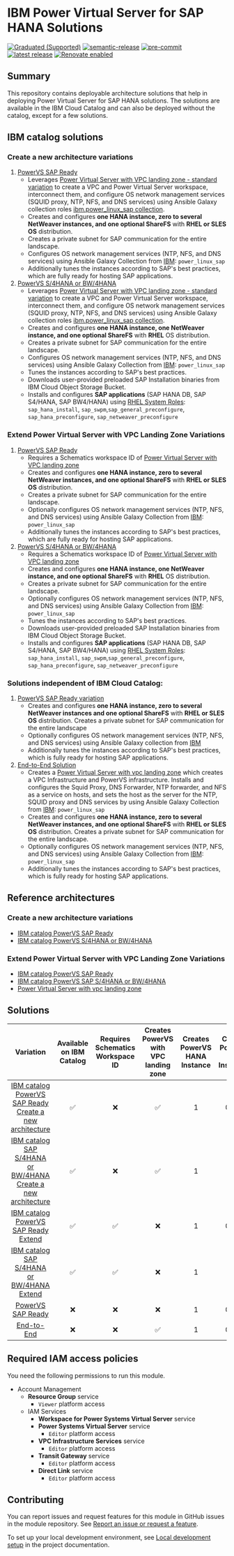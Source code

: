 # IBM Power Virtual Server for SAP HANA Solutions

[![Graduated (Supported)](https://img.shields.io/badge/status-Graduated%20(Supported)-brightgreen?style=plastic)](https://terraform-ibm-modules.github.io/documentation/#/badge-status)
[![semantic-release](https://img.shields.io/badge/%20%20%F0%9F%93%A6%F0%9F%9A%80-semantic--release-e10079.svg)](https://github.com/semantic-release/semantic-release)
[![pre-commit](https://img.shields.io/badge/pre--commit-enabled-brightgreen?logo=pre-commit&logoColor=white)](https://github.com/pre-commit/pre-commit)
[![latest release](https://img.shields.io/github/v/release/terraform-ibm-modules/terraform-ibm-powervs-sap?logo=GitHub&sort=semver)](https://github.com/terraform-ibm-modules/terraform-ibm-powervs-sap/releases/latest)
[![Renovate enabled](https://img.shields.io/badge/renovate-enabled-brightgreen.svg)](https://renovatebot.com/)

## Summary
This repository contains deployable architecture solutions that help in deploying Power Virtual Server for SAP HANA solutions. The solutions are available in the IBM Cloud Catalog and can also be deployed without the catalog, except for a few solutions.


## IBM catalog solutions
### Create a new architecture variations
1. [PowerVS SAP Ready](https://github.com/terraform-ibm-modules/terraform-ibm-powervs-sap/tree/main/solutions/ibm-catalog/stack/sap-ready-to-go)
    - Leverages [Power Virtual Server with VPC landing zone - standard variation](https://github.com/terraform-ibm-modules/terraform-ibm-powervs-infrastructure/tree/main/solutions/standard) to create a VPC and Power Virtual Server workspace, interconnect them, and configure OS network management services (SQUID proxy, NTP, NFS, and DNS services) using Ansible Galaxy collection roles [ibm.power_linux_sap collection](https://galaxy.ansible.com/ui/repo/published/ibm/power_linux_sap/).
    - Creates and configures **one HANA instance, zero to several NetWeaver instances, and one optional ShareFS** with **RHEL or SLES OS** distribution.
    - Creates a private subnet for SAP communication for the entire landscape.
    - Configures OS network management services (NTP, NFS, and DNS services) using Ansible Galaxy Collection from [IBM](https://galaxy.ansible.com/ui/repo/published/ibm/power_linux_sap/): `power_linux_sap`
    - Additionally tunes the instances according to SAP's best practices, which are fully ready for hosting SAP applications.
2. [PowerVS S/4HANA or BW/4HANA](https://github.com/terraform-ibm-modules/terraform-ibm-powervs-sap/tree/main/solutions/ibm-catalog/stack/sap-s4hana-bw4hana)
    - Leverages [Power Virtual Server with VPC landing zone - standard variation](https://github.com/terraform-ibm-modules/terraform-ibm-powervs-infrastructure/tree/main/solutions/standard) to create a VPC and Power Virtual Server workspace, interconnect them, and configure OS network management services (SQUID proxy, NTP, NFS, and DNS services) using Ansible Galaxy collection roles [ibm.power_linux_sap collection](https://galaxy.ansible.com/ui/repo/published/ibm/power_linux_sap/).
    - Creates and configures **one HANA instance, one NetWeaver instance, and one optional ShareFS** with **RHEL** OS distribution.
    - Creates a private subnet for SAP communication for the entire landscape.
    - Configures OS network management services (NTP, NFS, and DNS services) using Ansible Galaxy Collection from [IBM](https://galaxy.ansible.com/ui/repo/published/ibm/power_linux_sap/): `power_linux_sap`
    - Tunes the instances according to SAP's best practices.
    - Downloads user-provided preloaded SAP Installation binaries from IBM Cloud Object Storage Bucket.
    - Installs and configures **SAP applications** (SAP HANA DB, SAP S4/HANA, SAP BW4/HANA) using [RHEL System Roles](https://access.redhat.com/articles/4488731): `sap_hana_install`, `sap_swpm`,`sap_general_preconfigure`, `sap_hana_preconfigure`, `sap_netweaver_preconfigure`

### Extend Power Virtual Server with VPC Landing Zone Variations
1. [PowerVS SAP Ready](https://github.com/terraform-ibm-modules/terraform-ibm-powervs-sap/tree/main/solutions/ibm-catalog/sap-ready-to-go)
    - Requires a Schematics workspace ID of [Power Virtual Server with VPC landing zone](https://cloud.ibm.com/catalog/architecture/deploy-arch-ibm-pvs-inf-2dd486c7-b317-4aaa-907b-42671485ad96-global)
    - Creates and configures **one HANA instance, zero to several NetWeaver instances, and one optional ShareFS** with **RHEL or SLES OS** distribution.
    - Creates a private subnet for SAP communication for the entire landscape.
    - Optionally configures OS network management services (NTP, NFS, and DNS services) using Ansible Galaxy Collection from [IBM](https://galaxy.ansible.com/ui/repo/published/ibm/power_linux_sap/): `power_linux_sap`
    - Additionally tunes the instances according to SAP's best practices, which are fully ready for hosting SAP applications.
2. [PowerVS S/4HANA or BW/4HANA ](https://github.com/terraform-ibm-modules/terraform-ibm-powervs-sap/tree/main/solutions/ibm-catalog/sap-s4hana-bw4hana)
    - Requires a Schematics workspace ID of [Power Virtual Server with VPC landing zone](https://cloud.ibm.com/catalog/architecture/deploy-arch-ibm-pvs-inf-2dd486c7-b317-4aaa-907b-42671485ad96-global)
    - Creates and configures **one HANA instance, one NetWeaver instance, and one optional ShareFS** with **RHEL** OS distribution.
    - Creates a private subnet for SAP communication for the entire landscape.
    - Optionally configures OS network management services (NTP, NFS, and DNS services) using Ansible Galaxy Collection from [IBM](https://galaxy.ansible.com/ui/repo/published/ibm/power_linux_sap/): `power_linux_sap`
    - Tunes the instances according to SAP's best practices.
    - Downloads user-provided preloaded SAP Installation binaries from IBM Cloud Object Storage Bucket.
    - Installs and configures **SAP applications** (SAP HANA DB, SAP S4/HANA, SAP BW4/HANA) using [RHEL System Roles](https://access.redhat.com/articles/4488731): `sap_hana_install`, `sap_swpm`,`sap_general_preconfigure`, `sap_hana_preconfigure`, `sap_netweaver_preconfigure`

### Solutions independent of IBM Cloud Catalog:
1. [PowerVS SAP Ready variation](https://github.com/terraform-ibm-modules/terraform-ibm-powervs-sap/tree/main/solutions/sap-ready-to-go)
   - Creates and configures **one HANA instance, zero to several NetWeaver instances and one optional ShareFS** with **RHEL or SLES OS** distribution. Creates a private subnet for SAP communication for the entire landscape
   - Optionally configures OS network management services (NTP, NFS, and DNS services) using Ansible Galaxy collection from [IBM](https://galaxy.ansible.com/ui/repo/published/ibm/power_linux_sap/)
   - Additionally tunes the instances according to SAP's best practices, which is fully ready for hosting SAP applications.
2. [End-to-End Solution](https://github.com/terraform-ibm-modules/terraform-ibm-powervs-sap/tree/main/solutions/e2e)
    - Creates a [Power Virtual Server with vpc landing zone](https://github.com/terraform-ibm-modules/terraform-ibm-powervs-infrastructure/tree/main/modules/powervs-vpc-landing-zone) which creates a VPC Infrastructure and PowerVS infrastructure. Installs and configures the Squid Proxy, DNS Forwarder, NTP forwarder, and NFS as a service on hosts, and sets the host as the server for the NTP, SQUID proxy and DNS services by using Ansible Galaxy Collection from [IBM](https://galaxy.ansible.com/ui/repo/published/ibm/power_linux_sap/): `power_linux_sap`
    - Creates and configures **one HANA instance, zero to several NetWeaver instances, and one optional ShareFS** with **RHEL or SLES OS** distribution. Creates a private subnet for SAP communication for the entire landscape.
    - Optionally configures OS network management services (NTP, NFS, and DNS services) using Ansible Galaxy Collection from [IBM](https://galaxy.ansible.com/ui/repo/published/ibm/power_linux_sap/): `power_linux_sap`
    - Additionally tunes the instances according to SAP's best practices, which is fully ready for hosting SAP applications.


## Reference architectures
### Create a new architecture variations
- [IBM catalog PowerVS SAP Ready](https://github.com/terraform-ibm-modules/terraform-ibm-powervs-sap/blob/main/reference-architectures/sap-ready-to-go-stack/deploy-arch-ibm-pvs-sap-ready-to-go-stack.svg)
- [IBM catalog PowerVS S/4HANA or BW/4HANA](https://github.com/terraform-ibm-modules/terraform-ibm-powervs-sap/blob/main/reference-architectures/sap-s4hana-bw4hana-stack/deploy-arch-ibm-pvs-sap-s4hana-bw4hana-stack.svg)

### Extend Power Virtual Server with VPC Landing Zone Variations
- [IBM catalog PowerVS SAP Ready](https://github.com/terraform-ibm-modules/terraform-ibm-powervs-sap/blob/main/reference-architectures/sap-ready-to-go/deploy-arch-ibm-pvs-sap-ready-to-go.svg)
- [IBM catalog PowerVS SAP S/4HANA or BW/4HANA](https://github.com/terraform-ibm-modules/terraform-ibm-powervs-sap/blob/main/reference-architectures/sap-s4hana-bw4hana/deploy-arch-ibm-pvs-sap-s4hana-bw4hana.svg)
- [Power Virtual Server with vpc landing zone](https://github.com/terraform-ibm-modules/terraform-ibm-powervs-infrastructure/blob/main/reference-architectures/full-stack/deploy-arch-ibm-pvs-inf-full-stack.svg)



## Solutions
|                                  Variation                                  | Available on IBM Catalog | Requires Schematics Workspace ID | Creates PowerVS with VPC landing zone | Creates PowerVS HANA Instance | Creates PowerVS NW Instances | Performs PowerVS OS Config | Performs PowerVS SAP Tuning | Install SAP software |
|:---------------------------------------------------------------------------:|:------------------------:|:--------------------------------:|:-------------------------------------:|:-----------------------------:|:----------------------------:|:--------------------------:|:---------------------------:|:--------------------:|
| [ IBM catalog PowerVS SAP Ready Create a new architecture ]( ./solutions/ibm-catalog/stack/sap-ready-to-go/ ) |    ✅     |                ❌               |           ✅           |               1               |            0 to N            |     ✅      |      ✅      |          ❌         |
| [ IBM catalog SAP S/4HANA or BW/4HANA Create a new architecture ]( ./solutions/ibm-catalog/stack/sap-s4hana-bw4hana ) |    ✅     |                ❌               |           ✅           |               1               |            1            |     ✅      |      ✅      |          ✅          |
| [ IBM catalog PowerVS SAP Ready Extend ]( ./solutions/ibm-catalog/sap-ready-to-go/ ) |    ✅     |        ✅         |                  ❌                  |               1               |            0 to N            |     ✅      |      ✅      |          ❌         |
| [ IBM catalog SAP S/4HANA or BW/4HANA Extend ]( ./solutions/ibm-catalog/sap-s4hana-bw4hana ) |    ✅     |        ✅         |                  ❌                  |               1               |            1            |     ✅      |      ✅      |          ✅          |
|             [ PowerVS SAP Ready ]( ./solutions/sap-ready-to-go/ )             |            ❌           |                ❌               |                  ❌                  |               1               |            0 to N            |     ✅      |      ✅      |          ❌         |
|                      [ End-to-End ]( ./solutions/e2e/ )                     |            ❌           |                ❌               |           ✅           |               1               |            0 to N            |     ✅      |      ✅      |          ❌         |




## Required IAM access policies

You need the following permissions to run this module.

- Account Management
    - **Resource Group** service
        - `Viewer` platform access
    - IAM Services
        - **Workspace for Power Systems Virtual Server** service
        - **Power Systems Virtual Server** service
            - `Editor` platform access
        - **VPC Infrastructure Services** service
            - `Editor` platform access
        - **Transit Gateway** service
            - `Editor` platform access
        - **Direct Link** service
            - `Editor` platform access

## Contributing

You can report issues and request features for this module in GitHub issues in the module repository. See [Report an issue or request a feature](https://github.com/terraform-ibm-modules/.github/blob/main/.github/SUPPORT.md).

To set up your local development environment, see [Local development setup](https://terraform-ibm-modules.github.io/documentation/#/local-dev-setup) in the project documentation.
<!-- END CONTRIBUTING HOOK -->
